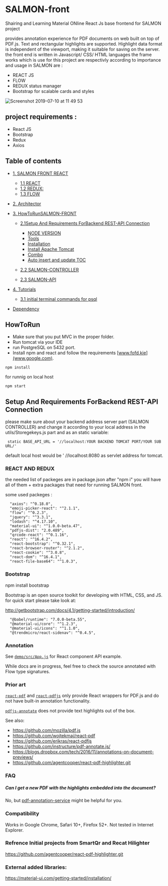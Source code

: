 # SALMON-front
Shairing  and  Learning Material ONline React Js base frontend for SALMON project  

provides annotation experience for PDF documents on web
built on top of PDF.js. Text and rectangular highlights are supported. Highlight
data format is independent of the viewport, making it suitable for saving on the
server.
the front end is written in Javascript/ CSS/ HTML languages the frame works which is use for this project are respectivly according to importance and usage in SALMON are :

* REACT JS
* FLOW 
* REDUX status manager 
* Bootstrap for scalable cards and styles

![Screenshot 2019-07-10 at 11 49 53](https://user-images.githubusercontent.com/17232450/60959668-e9dab080-a308-11e9-9bb4-7364d24ae192.png)

## project requirements :
* React JS
* Bootstrap
* Redux
* Axios


## Table of contents

   * [1. SALMON FRONT REACT ](#Salmon)
   
        * [1.1 REACT](#REACT)
        * [1.2 REDUX: ](#REDUX)
        * [1.3 FLOW](#3.FLOW)
   * [2. Architector](#Architector)
        
   * [3. HowToRunSALMON-FRONT](#HowToRun)
   
       * [2.1Setup And Requirements ForBackend REST-API Connection](#SetupAndRequirementsForBackend)
                
            * [NODE VERSION](#CurrentJDK)
            * [Tools](#Tools) 
            * [Installation](#installation)
            * [Install Apache Tomcat](#InstallApacheTomcat)
            * [Combo](#combo)
            * [Auto insert and update TOC](#auto-insert-and-update-toc)
             
       * [2.2 SALMON-CONTROLLER](#tests)
       * [2.3 SALMON-API](#dependency)
       
   * [4. Tutorials ](#Tutorials)
   
       * [3.1 initial terminal commands for psql](#InitialTerminalCommandsForpPsql)
       
   * [Dependency](#dependency)


## HowToRun

 - Make sure that you put MVC in the proper folder.
 - Run tomcat via your IDE 
 - run PostgreSQL on 5432 port.
 - Install npm and react and follow the requirements [www.fofd.kie](www.google.com).
 
 
`npm install`

for runnig on local host 

`npm start`

## Setup And Requirements ForBackend REST-API Connection

  please make sure about your backend address server part (SALMON CONTROLLER) and change it according to your local address in the utils/Storegekeys.js part and as 
  an static variable: 
  ```
   static BASE_API_URL = '//localhost:YOUR BACKEND TOMCAT PORT/YOUR SUB URL/' 
  ```
  default local host would be ' //localhost:8080 as servlet address for tomcat.
  

### REACT AND REDUX 

the needed list of packeges are in package.json after "npm i" you will have all of them + extra packages that need for running SALMON front.

some used packeges :

  ```
    "axios": "^0.18.0",
    "emoji-picker-react": "^2.1.1",
    "flow": "^0.2.3",
    "jquery": "^3.3.1",
    "lodash": "^4.17.10",
    "material-ui": "^1.0.0-beta.47",
    "pdfjs-dist": "2.0.489",
    "qrcode-react": "^0.1.16",
    "react": "^16.4.2",
    "react-bootstrap": "^0.32.1",
    "react-browser-router": "^2.1.2",
    "react-cookie": "^3.0.8",
    "react-dom": "^16.4.1",
    "react-file-base64": "^1.0.3",
   ```
   
### Bootstrap

npm install bootstrap

Bootstrap is an open source toolkit for developing with HTML, CSS, and JS. 
for quick start please take look at:

http://getbootstrap.com/docs/4.1/getting-started/introduction/   

  ```
    "@babel/runtime": "7.0.0-beta.55",
    "@material-ui/core": "^1.2.3",
    "@material-ui/icons": "^1.1.0",
    "@trendmicro/react-sidenav": "^0.4.5",
  ```    
    
### Annotation

See
[`demo/src/App.js`](https://github.com/agentcooper/react-pdf-highlighter/blob/master/demo/src/App.js)
for React component API example.


While docs are in progress, feel free to check the source annotated with Flow
type signatures.

### Prior art

[`react-pdf`](https://github.com/wojtekmaj/react-pdf) and
[`react-pdfjs`](https://github.com/erikras/react-pdfjs) only provide React
wrappers for PDF.js and do not have built-in annotation functionality.

[`pdfjs-annotate`](https://github.com/instructure/pdf-annotate.js/) does not
provide text highlights out of the box.

See also:

* https://github.com/mozilla/pdf.js
* https://github.com/wojtekmaj/react-pdf
* https://github.com/erikras/react-pdfjs
* https://github.com/instructure/pdf-annotate.js/
* https://blogs.dropbox.com/tech/2016/11/annotations-on-document-previews/
* https://github.com/agentcooper/react-pdf-highlighter.git

### FAQ

##### Can I get a new PDF with the highlights embedded into the document?

No, but [pdf-annotation-service](https://github.com/agentcooper/pdf-annotation-service) might be helpful for you.

### Compatibility

Works in Google Chrome, Safari 10+, Firefox 52+. Not tested in Internet
Explorer.

### Refrence Initial projects from SmartQr and Recat Hilighter
https://github.com/agentcooper/react-pdf-highlighter.git


### External added libraries:
https://material-ui.com/getting-started/installation/




